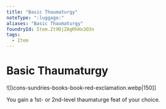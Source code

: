 ```yaml
---
title: "Basic Thaumaturgy"
noteType: ":luggage:"
aliases: "Basic Thaumaturgy"
foundryId: Item.Zt9DjZAgRhHx3O3n
tags:
  - Item
---
```


# Basic Thaumaturgy
![[icons-sundries-books-book-red-exclamation.webp|150]]

You gain a 1st- or 2nd-level thaumaturge feat of your choice.
